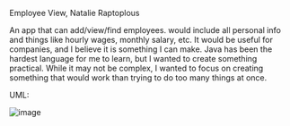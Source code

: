 Employee View, Natalie Raptoplous

An app that can add/view/find employees. would include all personal info and things like hourly wages, monthly salary, etc. It would be useful for companies,
and I believe it is something I can make. Java has been the hardest language for me to learn, but I wanted to create something practical. While it may not be complex, I wanted to focus on creating something that would work than trying to do too many things at once.

UML:

![image](https://user-images.githubusercontent.com/114167189/204422781-1daeea8d-cc61-44b8-a2c4-c82201ee24e0.png)

